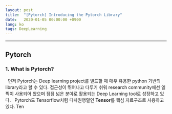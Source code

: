 ```yaml
---
layout: post
title:  "[Pytorch] Introducing the Pytorch Library"
date:   2020-01-05 00:00:00 +0900
lang: ko
tags: DeepLearning
---
```

<hr>

## Pytorch ##

### 1. What is Pytorch? ###
&nbsp;&nbsp;먼저 Pytorch는 Deep learning project를 빌드할 때 매우 유용한 python 기반의 library라고 할 수 있다. 접근성이 뛰어나고 다루기 쉬워 research community에선 일찍이 사용되어 왔으며 점점 넓은 분야로 활용되는 Deep Learning tool로 성장하고 있다.
&nbsp;&nbsp;Pytorch도 Tensorflow처럼 다차원행렬인 **Tensor**를 핵심 자료구조로 사용하고 있다. Ten


